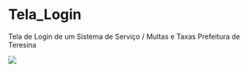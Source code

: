 # Tela_Login
Tela de Login de um Sistema de Serviço / Multas e Taxas Prefeitura de Teresina

<img src=”https://github.com/Lucasm12/Tela_Login/blob/main/modules/static/img1.png”>
